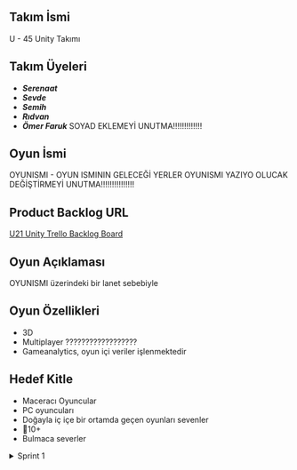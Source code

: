 ## Takım İsmi
U - 45 Unity Takımı

## Takım Üyeleri
- ***Serenaat***
- ***Sevde***
- ***Semih*** 
- ***Rıdvan***
- ***Ömer Faruk*** 
 SOYAD EKLEMEYİ UNUTMA!!!!!!!!!!!!!


## Oyun İsmi
OYUNISMI - OYUN ISMININ GELECEĞİ YERLER OYUNISMI YAZIYO OLUCAK DEĞİŞTİRMEYİ UNUTMA!!!!!!!!!!!!!!!
## Product Backlog URL
[U21 Unity Trello Backlog Board](https://trello.com/b/XGJi2Ldu/team-board)

## Oyun Açıklaması
OYUNISMI üzerindeki bir lanet sebebiyle 

## Oyun Özellikleri
- 3D
- Multiplayer ??????????????????
- Gameanalytics, oyun içi veriler işlenmektedir

## Hedef Kitle
- Maceracı Oyuncular
- PC oyuncuları
- Doğayla iç içe bir ortamda geçen oyunları sevenler
- 🚸10+
- Bulmaca severler

<details><summary>Sprint 1 </summary>

S










  
</details>
